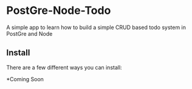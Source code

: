 # PostGre-Node-Todo

A simple app to learn how to build a simple CRUD based todo system in PostGre and Node

## Install
There are a few different ways you can install:

*Coming Soon
